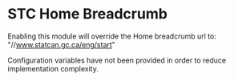 # STC Home Breadcrumb

Enabling this module will override the Home breadcrumb url to:
"//www.statcan.gc.ca/eng/start"



Configuration variables have not been provided in order to reduce
implementation complexity.
